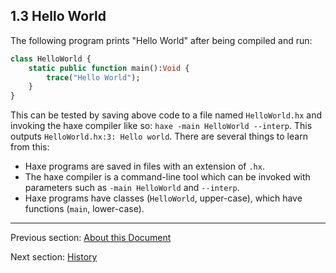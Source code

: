## 1.3 Hello World

The following program prints "Hello World" after being compiled and run:

```haxe
class HelloWorld {
	static public function main():Void {
		trace("Hello World");
	}
}
```
This can be tested by saving above code to a file named `HelloWorld.hx` and invoking the haxe compiler like so: `haxe -main HelloWorld --interp`. This outputs `HelloWorld.hx:3: Hello world`. There are several things to learn from this:



* Haxe programs are saved in files with an extension of `.hx`.
* The haxe compiler is a command-line tool which can be invoked with parameters such as `-main HelloWorld` and `--interp`.
* Haxe programs have classes (`HelloWorld`, upper-case), which have functions (`main`, lower-case).

---

Previous section: [About this Document](1.2-About_this_Document.md)

Next section: [History](1.4-History.md)